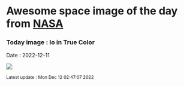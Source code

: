 
# Awesome space image of the day from [NASA](https://api.nasa.gov/)

### Today image : Io in True Color
Date : 2022-12-11

![](https://apod.nasa.gov/apod/image/2212/iotruecolor_galileo_960.jpg)

<small>Latest update : Mon Dec 12 02:47:07 2022</small>
        